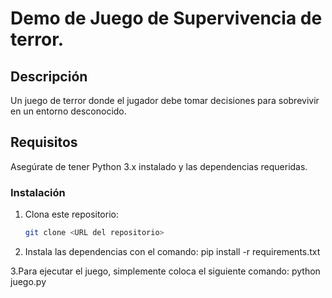 # Demo de Juego de Supervivencia de terror.

## Descripción
Un juego de terror donde el jugador debe tomar decisiones para sobrevivir en un entorno desconocido.

## Requisitos

Asegúrate de tener Python 3.x instalado y las dependencias requeridas.

### Instalación

1. Clona este repositorio:
   ```bash
   git clone <URL del repositorio>

2. Instala las dependencias con el comando:
pip install -r requirements.txt

3.Para ejecutar el juego, simplemente coloca el siguiente comando:
python juego.py

